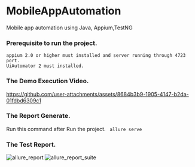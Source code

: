 # MobileAppAutomation
Mobile app automation using Java, Appium,TestNG

### Prerequisite to run the project.
 ~~~
 appium 2.0 or higher must installed and server running through 4723 port.
 UiAutomator 2 must installed.
 ~~~

### The Demo Execution Video.
https://github.com/user-attachments/assets/8684b3b9-1905-4147-b2da-01fdbd6309c1

### The Report Generate.
 Run this command after Run the project.
  ` allure serve`

### The Test Report.
![allure_report](https://github.com/user-attachments/assets/8753c1d3-bebe-4df8-85e3-f875e53b4a91)
![allure_report_suite](https://github.com/user-attachments/assets/2b8847c7-3a11-46c8-a117-442692b182a6)
